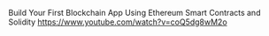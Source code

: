 Build Your First Blockchain App Using Ethereum Smart Contracts and Solidity
https://www.youtube.com/watch?v=coQ5dg8wM2o

